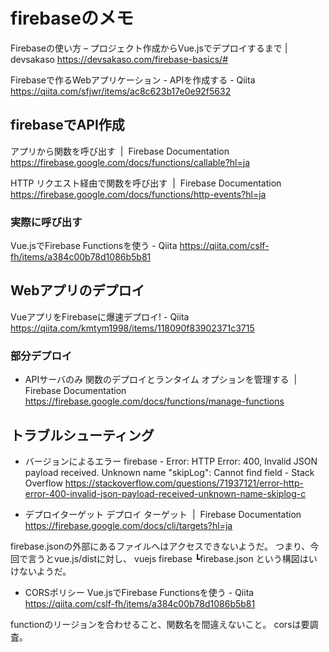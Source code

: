 # firebaseのメモ

Firebaseの使い方 – プロジェクト作成からVue.jsでデプロイするまで | devsakaso https://devsakaso.com/firebase-basics/#

Firebaseで作るWebアプリケーション - APIを作成する - Qiita https://qiita.com/sfjwr/items/ac8c623b17e0e92f5632

## firebaseでAPI作成

アプリから関数を呼び出す  |  Firebase Documentation https://firebase.google.com/docs/functions/callable?hl=ja

HTTP リクエスト経由で関数を呼び出す  |  Firebase Documentation https://firebase.google.com/docs/functions/http-events?hl=ja

### 実際に呼び出す

Vue.jsでFirebase Functionsを使う - Qiita https://qiita.com/cslf-fh/items/a384c00b78d1086b5b81

## Webアプリのデプロイ

VueアプリをFirebaseに爆速デプロイ! - Qiita https://qiita.com/kmtym1998/items/118090f83902371c3715

### 部分デプロイ

* APIサーバのみ
関数のデプロイとランタイム オプションを管理する  |  Firebase Documentation https://firebase.google.com/docs/functions/manage-functions

## トラブルシューティング

* バージョンによるエラー
firebase - Error: HTTP Error: 400, Invalid JSON payload received. Unknown name "skipLog": Cannot find field - Stack Overflow https://stackoverflow.com/questions/71937121/error-http-error-400-invalid-json-payload-received-unknown-name-skiplog-c

* デプロイターゲット
デプロイ ターゲット  |  Firebase Documentation https://firebase.google.com/docs/cli/targets?hl=ja

firebase.jsonの外部にあるファイルへはアクセスできないようだ。
つまり、今回で言うとvue.js/distに対し、
vuejs
firebase
┗firebase.json
という構図はいけないようだ。

* CORSポリシー
Vue.jsでFirebase Functionsを使う - Qiita https://qiita.com/cslf-fh/items/a384c00b78d1086b5b81

functionのリージョンを合わせること、関数名を間違えないこと。
corsは要調査。